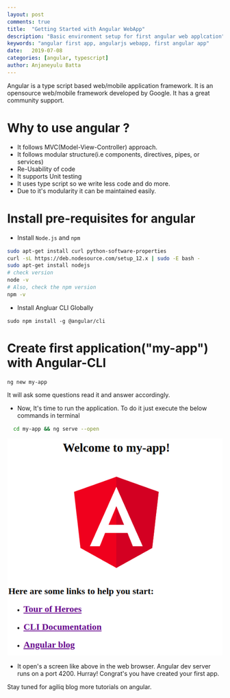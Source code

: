 ```yaml
---
layout: post
comments: true
title:  "Getting Started with Angular WebApp"
description: "Basic environment setup for first angular web applcation"
keywords: "angular first app, angularjs webapp, first angular app"
date:   2019-07-08
categories: [angular, typescript]
author: Anjaneyulu Batta
---
```

Angular is a type script based web/mobile application framework. It is an opensource web/mobile framework developed by Google. It has a great community support.

# Why to use angular ?
 - It follows MVC(Model-View-Controller) approach.
 - It follows modular structure(i.e components, directives, pipes, or services)
 - Re-Usability of code
 - It supports Unit testing
 - It uses type script so we write less code and do more.
 - Due to it's modularity it can be maintained easily.

# Install pre-requisites for angular
 * Install `Node.js` and `npm`
 ```sh
sudo apt-get install curl python-software-properties
curl -sL https://deb.nodesource.com/setup_12.x | sudo -E bash -
sudo apt-get install nodejs
# check version
node -v
# Also, check the npm version
npm -v 
 ```
 * Install Angluar CLI Globally
  ```
  sudo npm install -g @angular/cli
  ```

# Create first application("my-app") with Angular-CLI 
  ```
  ng new my-app
  ```
  It will ask some questions read it and answer accordingly.
  * Now, It's time to run the application. To do it just execute the below commands in terminal

```sh
  cd my-app && ng serve --open
  ```
  ![Angular first app](/assets/images/angular/angular-first-app.png)  
  * It open's a screen like above in the web browser. Angular dev server runs on a port 4200. Hurray! Congrat's you have created your first app.

Stay tuned for agiliq blog more tutorials on angular.
